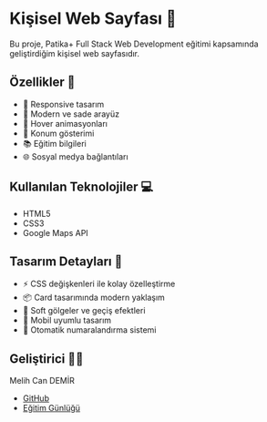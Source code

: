 # Kişisel Web Sayfası 🌟

Bu proje, Patika+ Full Stack Web Development eğitimi kapsamında geliştirdiğim kişisel web sayfasıdır.

## Özellikler 🚀

- 📱 Responsive tasarım
- 🎨 Modern ve sade arayüz
- 🔄 Hover animasyonları
- 📍 Konum gösterimi
- 📚 Eğitim bilgileri
- 🌐 Sosyal medya bağlantıları

## Kullanılan Teknolojiler 💻

- HTML5
- CSS3
- Google Maps API

## Tasarım Detayları 🎯

- ⚡ CSS değişkenleri ile kolay özelleştirme
- 📦 Card tasarımında modern yaklaşım
- 🎨 Soft gölgeler ve geçiş efektleri
- 📱 Mobil uyumlu tasarım
- 🔢 Otomatik numaralandırma sistemi

## Geliştirici 👨‍💻

Melih Can DEMİR
- [GitHub](https://github.com/melihcandemir)
- [Eğitim Günlüğü](https://github.com/melihcandemir/Patika-Full-Stack)